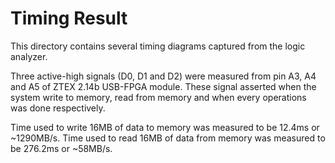 # Timing Result

This directory contains several timing diagrams captured from the logic analyzer. 

Three active-high signals (D0, D1 and D2) were measured from pin A3, A4 and A5 of ZTEX 2.14b
USB-FPGA module. These signal asserted when the system write to memory, read from memory and
when every operations was done respectively.

Time used to write 16MB of data to memory was measured to be 12.4ms or ~1290MB/s.
Time used to read 16MB of data from memory was measured to be 276.2ms or ~58MB/s.
